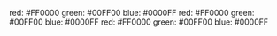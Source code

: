 red: #FF0000 
green: #00FF00 
blue: #0000FF 
red: #FF0000 
green: #00FF00 
blue: #0000FF 
red: #FF0000 
green: #00FF00 
blue: #0000FF 
